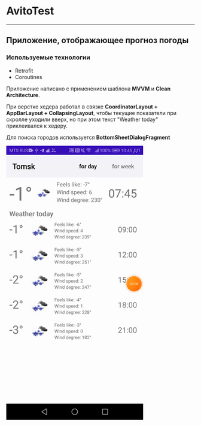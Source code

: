 # AvitoTest
___
## Приложение, отображающее прогноз погоды
### Используемые технологии
* Retrofit
* Coroutines

Приложение написано с применением шаблона **MVVM** и **Clean Architecture**.

При верстке хедера работал в связке **CoordinatorLayout + AppBarLayout + CollapsingLayout**, чтобы текущие показатели при скролле уходили вверх, но при этом текст "Weather today" приклеивался к хедеру. 

Для поиска городов используется **BottomSheetDialogFragment**

![video](https://raw.githubusercontent.com/AlexSergo/AvitoTest/main/XRecorder_29102022_104543.gif)
